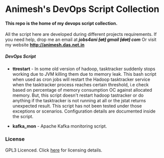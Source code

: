 # Animesh's DevOps Script Collection

#### This repo is the home of my devops script collection. 

All the script here are developed during different projects requirements. 
If you need help, drop me an email at _**jobs4ani ~~[at]~~ gmail ~~[dot]~~ com**_ Or visit my website **<http://animesh.das.net.in>**

##### DevOps Script
- **ttrestart** - In some old version of hadoop, tasktracker suddenly stops working due to JVM killing them due to memory leak. This bash script when used as cron jobs will restart the Hadoop tasktracker service when the tasktracker process reaches certain threshold, i.e check based on percentage of memory consumption OC against allocated memory.  But, this script doesn't restart hadoop tastracker or do anything if the tasktracker is not running at all or the jstat returns unexpected result. This script has not been tested under those exceptions or scenarios. Configuration details are documented inside the script.

- **kafka_mon** - Apache Kafka monitoring script.


### License
GPL3 Licenced. Click [here](LICENSE) for licensing details.
